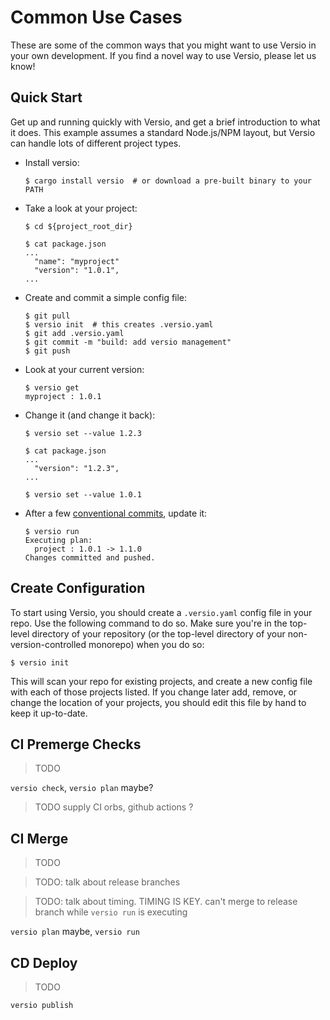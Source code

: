 # Common Use Cases

These are some of the common ways that you might want to use Versio in
your own development. If you find a novel way to use Versio, please let
us know!

<!--
## Quick Start (Future)

> The following assumes features that haven't yet been implemented
> (auto-projects, assumed-config, missing-prev\_tag, single-proj-elide).
> See the `Quick Start` section below for getting started without these
> features.

Get up and running quickly with Versio, and get a brief introduction to
what it does. This example uses a Node.js layout with `package.json`,
but Versio works with all kinds of projects.

- Install Versio:
  ```
  $ cargo install versio  # or download a pre-built binary to your PATH
  ```
- Take a look at your project:
  ```
  $ cd ${project_root_dir}

  $ cat package.json
  ...
    "version": "1.0.1",
    "name": "myproject",
  ...
  ```
- Look at your current version:
  ```
  $ versio get
  myproject : 1.0.1
  ```
- Change it (and change it back):
  ```
  $ versio set --value 1.2.3

  $ cat package.json
  ...
    "version": "1.2.3",
  ...

  $ versio set --value 1.0.1
  ```
- After a few [conventional
  commits](https://www.conventionalcommits.org/), update it:
  ```
  $ versio run
  Executing plan:
    myproject : 1.0.1 -> 1.1.0
  Changes committed and pushed.
  ```
-->

## Quick Start

Get up and running quickly with Versio, and get a brief introduction to
what it does. This example assumes a standard Node.js/NPM layout, but
Versio can handle lots of different project types.

- Install versio:
  ```
  $ cargo install versio  # or download a pre-built binary to your PATH
  ```
- Take a look at your project:
  ```
  $ cd ${project_root_dir}

  $ cat package.json
  ...
    "name": "myproject"
    "version": "1.0.1",
  ...
  ```
- Create and commit a simple config file:
  ```
  $ git pull
  $ versio init  # this creates .versio.yaml
  $ git add .versio.yaml
  $ git commit -m "build: add versio management"
  $ git push
  ```
- Look at your current version:
  ```
  $ versio get
  myproject : 1.0.1
  ```
- Change it (and change it back):
  ```
  $ versio set --value 1.2.3

  $ cat package.json
  ...
    "version": "1.2.3",
  ...

  $ versio set --value 1.0.1
  ```
- After a few [conventional
  commits](https://www.conventionalcommits.org/), update it:
  ```
  $ versio run
  Executing plan:
    project : 1.0.1 -> 1.1.0
  Changes committed and pushed.
  ```

## Create Configuration

To start using Versio, you should create a `.versio.yaml` config file in
your repo. Use the following command to do so. Make sure you're in the
top-level directory of your repository (or the top-level directory of
your non-version-controlled monorepo) when you do so:

```
$ versio init
```

This will scan your repo for existing projects, and create a new config
file with each of those projects listed. If you change later add,
remove, or change the location of your projects, you should edit this
file by hand to keep it up-to-date.

## CI Premerge Checks

> TODO

`versio check`, `versio plan` maybe?

> TODO supply CI orbs, github actions ?

## CI Merge

> TODO

> TODO: talk about release branches

> TODO: talk about timing. TIMING IS KEY. can't merge to release branch
> while `versio run` is executing

`versio plan` maybe, `versio run`

## CD Deploy

> TODO

`versio publish`

